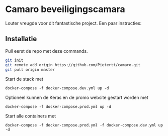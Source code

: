 # Camaro beveiligingscamara

Louter vreugde voor dit fantastische project. Een paar instructies:

## Installatie

Pull eerst de repo met deze commands.

```bash
git init
git remote add origin https://github.com/Pietertt/camaro.git
git pull origin master
```

Start de stack met
```
docker-compose -f docker-compose.dev.yml up -d 
```

Optioneel kunnen de Keras en de promo website gestart worden met
```
docker-compose -f docker-compose.prod.yml up -d 
```

Start alle containers met 
```
docker-compose -f docker-compose.prod.yml -f docker-compose.dev.yml up -d 
```